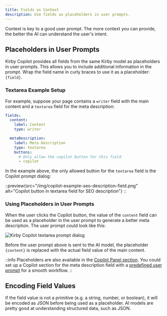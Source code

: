 ```yaml
---
title: Fields as Context
description: Use fields as placeholders in user prompts.
---
```


Context is key to a good user prompt. The more context you can provide, the better the AI can understand the user's intent.

## Placeholders in User Prompts

Kirby Copilot provides all fields from the same Kirby model as placeholders in user prompts. This allows you to include additional information in the prompt. Wrap the field name in curly braces to use it as a placeholder: `{field}`.

### Textarea Example Setup

For example, suppose your page contains a `writer` field with the main content and a `textarea` field for the meta description:

```yaml [pages/default.yml]
fields:
  content:
    label: Content
    type: writer

  metaDescription:
    label: Meta Description
    type: textarea
    buttons:
      # Only allow the copilot button for this field
      - copilot
```

In the example above, the only allowed button for the `textarea` field is the Copilot prompt dialog:

::preview{src="/img/copilot-example-seo-description-field.png" alt="Copilot button in textarea field for SEO description"}
::

### Using Placeholders in User Prompts

When the user clicks the Copilot button, the value of the `content` field can be used as a placeholder in the user prompt to generate a better meta description. The user prompt could look like this:

![Kirby Copilot textarea prompt dialog](/img/copilot-example-seo-description-prompt.png)

Before the user prompt above is sent to the AI model, the placeholder `{content}` is replaced with the actual field value of the main content.

::info
Placeholders are also available in the [Copilot Panel section](/docs/copilot/configuration/section). You could set up a Copilot section for the meta description field with a [predefined user prompt](/docs/copilot/examples/section-blueprints#predefined-user-prompt) for a smooth workflow.
::

## Encoding Field Values

If the field value is not a primitive (e.g. a string, number, or boolean), it will be encoded as JSON before being used as a placeholder. AI models are pretty good at understanding structured data, such as JSON.
